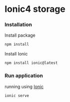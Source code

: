 # Ionic4 storage

### Installation

Install package

```sh
npm install
```

Install Ionic
```sh
npm install ionic@latest
```

### Run application
running using [Ionic](http://ionicframework.com)

```sh
ionic serve
```




